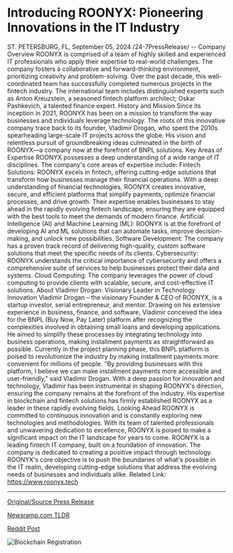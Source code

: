 # Introducing ROONYX: Pioneering Innovations in the IT Industry

ST. PETERSBURG, FL, September 05, 2024 /24-7PressRelease/ --   Company Overview  ROONYX is comprised of a team of highly skilled and experienced IT professionals who apply their expertise to real-world challenges. The company fosters a collaborative and forward-thinking environment, prioritizing creativity and problem-solving. Over the past decade, this well-coordinated team has successfully completed numerous projects in the fintech industry. The international team includes distinguished experts such as Anton Kreuzstein, a seasoned fintech platform architect; Oskar Pashkevich, a talented finance expert.  History and Mission  Since its inception in 2021, ROONYX has been on a mission to transform the way businesses and individuals leverage technology. The roots of this innovative company trace back to its founder, Vladimir Drogan, who spent the 2010s spearheading large-scale IT projects across the globe. His vision and relentless pursuit of groundbreaking ideas culminated in the birth of ROONYX—a company now at the forefront of BNPL solutions.   Key Areas of Expertise  ROONYX possesses a deep understanding of a wide range of IT disciplines. The company's core areas of expertise include:  Fintech Solutions: ROONYX excels in fintech, offering cutting-edge solutions that transform how businesses manage their financial operations. With a deep understanding of financial technologies, ROONYX creates innovative, secure, and efficient platforms that simplify payments, optimize financial processes, and drive growth. Their expertise enables businesses to stay ahead in the rapidly evolving fintech landscape, ensuring they are equipped with the best tools to meet the demands of modern finance.  Artificial Intelligence (AI) and Machine Learning (ML): ROONYX is at the forefront of developing AI and ML solutions that can automate tasks, improve decision-making, and unlock new possibilities.  Software Development: The company has a proven track record of delivering high-quality, custom software solutions that meet the specific needs of its clients.  Cybersecurity: ROONYX understands the critical importance of cybersecurity and offers a comprehensive suite of services to help businesses protect their data and systems.  Cloud Computing: The company leverages the power of cloud computing to provide clients with scalable, secure, and cost-effective IT solutions.  About Vladimir Drogan: Visionary Leader in Technology Innovation  Vladimir Drogan – the visionary Founder & CEO of ROONYX, is a startup investor, serial entrepreneur, and mentor. Drawing on his extensive experience in business, finance, and software, Vladimir conceived the idea for the BNPL (Buy Now, Pay Later) platform after recognizing the complexities involved in obtaining small loans and developing applications. He aimed to simplify these processes by integrating technology into business operations, making installment payments as straightforward as possible.  Currently in the project planning phase, this BNPL platform is poised to revolutionize the industry by making installment payments more convenient for millions of people. "By providing businesses with this platform, I believe we can make installment payments more accessible and user-friendly," said Vladimir Drogan.  With a deep passion for innovation and technology, Vladimir has been instrumental in shaping ROONYX's direction, ensuring the company remains at the forefront of the industry. His expertise in blockchain and fintech solutions has firmly established ROONYX as a leader in these rapidly evolving fields.  Looking Ahead  ROONYX is committed to continuous innovation and is constantly exploring new technologies and methodologies. With its team of talented professionals and unwavering dedication to excellence, ROONYX is poised to make a significant impact on the IT landscape for years to come.  ROONYX is a leading fintech IT company, built on a foundation of innovation. The company is dedicated to creating a positive impact through technology. ROONYX's core objective is to push the boundaries of what's possible in the IT realm, developing cutting-edge solutions that address the evolving needs of businesses and individuals alike.  Related Link: https://www.roonyx.tech 

---

[Original/Source Press Release](https://www.24-7pressrelease.com/press-release/514029/introducing-roonyx-pioneering-innovations-in-the-it-industry)
                    

[Newsramp.com TLDR](None) 



[Reddit Post](https://www.reddit.com/r/FinancialNewsramp/comments/1f9gspc/roonyx_leading_the_way_in_fintech_it_solutions/) 



![Blockchain Registration](https://cdn.newsramp.app/24-7PressRelease/qrcode/249/5/boss1rDS.webp)